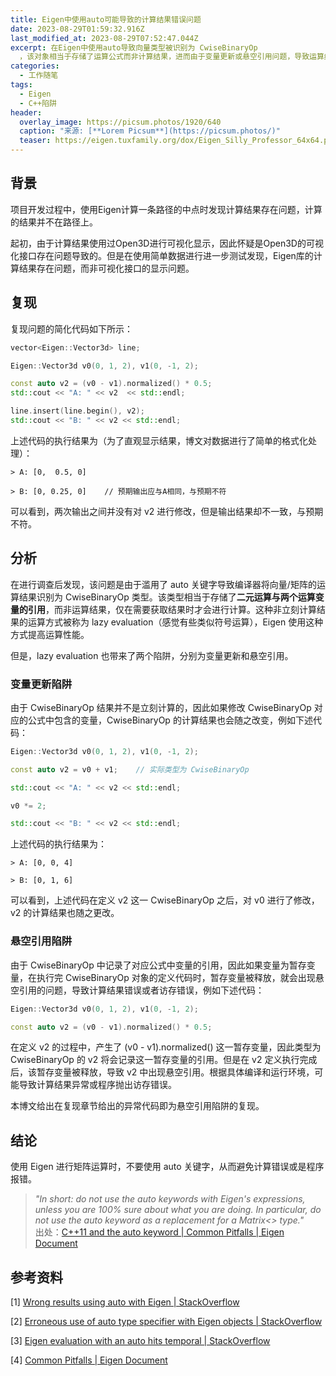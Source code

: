 ```yaml
---
title: Eigen中使用auto可能导致的计算结果错误问题
date: 2023-08-29T01:59:32.916Z
last_modified_at: 2023-08-29T07:52:47.044Z
excerpt: 在Eigen中使用auto导致向量类型被识别为 CwiseBinaryOp
  ，该对象相当于存储了运算公式而非计算结果，进而由于变量更新或悬空引用问题，导致运算结果异常，甚至报错。
categories:
  - 工作随笔
tags:
  - Eigen
  - C++陷阱
header:
  overlay_image: https://picsum.photos/1920/640
  caption: "来源: [**Lorem Picsum**](https://picsum.photos/)"
  teaser: https://eigen.tuxfamily.org/dox/Eigen_Silly_Professor_64x64.png
---
```

## 背景
项目开发过程中，使用Eigen计算一条路径的中点时发现计算结果存在问题，计算的结果并不在路径上。

起初，由于计算结果使用过Open3D进行可视化显示，因此怀疑是Open3D的可视化接口存在问题导致的。但是在使用简单数据进行进一步测试发现，Eigen库的计算结果存在问题，而非可视化接口的显示问题。

## 复现
复现问题的简化代码如下所示：
```c++
vector<Eigen::Vector3d> line;

Eigen::Vector3d v0(0, 1, 2), v1(0, -1, 2);

const auto v2 = (v0 - v1).normalized() * 0.5;
std::cout << "A: " << v2  << std::endl;

line.insert(line.begin(), v2);
std::cout << "B: " << v2 << std::endl;
```
上述代码的执行结果为（为了直观显示结果，博文对数据进行了简单的格式化处理）：
```shell
> A: [0,  0.5, 0]

> B: [0, 0.25, 0]    // 预期输出应与A相同，与预期不符
```
可以看到，两次输出之间并没有对 v2 进行修改，但是输出结果却不一致，与预期不符。

## 分析
在进行调查后发现，该问题是由于滥用了 auto 关键字导致编译器将向量/矩阵的运算结果识别为 CwiseBinaryOp 类型。该类型相当于存储了**二元运算与两个运算变量的引用**，而非运算结果，仅在需要获取结果时才会进行计算。这种非立刻计算结果的运算方式被称为 lazy evaluation（感觉有些类似符号运算），Eigen 使用这种方式提高运算性能。

但是，lazy evaluation 也带来了两个陷阱，分别为变量更新和悬空引用。

### 变量更新陷阱
由于 CwiseBinaryOp 结果并不是立刻计算的，因此如果修改 CwiseBinaryOp 对应的公式中包含的变量，CwiseBinaryOp 的计算结果也会随之改变，例如下述代码：
```c++
Eigen::Vector3d v0(0, 1, 2), v1(0, -1, 2);

const auto v2 = v0 + v1;    // 实际类型为 CwiseBinaryOp

std::cout << "A: " << v2 << std::endl;

v0 *= 2;

std::cout << "B: " << v2 << std::endl;
```
上述代码的执行结果为：
```shell
> A: [0, 0, 4]

> B: [0, 1, 6]
```
可以看到，上述代码在定义 v2 这一 CwiseBinaryOp 之后，对 v0 进行了修改，v2 的计算结果也随之更改。

### 悬空引用陷阱
由于 CwiseBinaryOp 中记录了对应公式中变量的引用，因此如果变量为暂存变量，在执行完 CwiseBinaryOp 对象的定义代码时，暂存变量被释放，就会出现悬空引用的问题，导致计算结果错误或者访存错误，例如下述代码：
```c++
Eigen::Vector3d v0(0, 1, 2), v1(0, -1, 2);

const auto v2 = (v0 - v1).normalized() * 0.5;
```
在定义 v2 的过程中，产生了 (v0 - v1).normalized() 这一暂存变量，因此类型为 CwiseBinaryOp 的 v2 将会记录这一暂存变量的引用。但是在 v2 定义执行完成后，该暂存变量被释放，导致 v2 中出现悬空引用。根据具体编译和运行环境，可能导致计算结果异常或程序抛出访存错误。

本博文给出在复现章节给出的异常代码即为悬空引用陷阱的复现。

## 结论
使用 Eigen 进行矩阵运算时，不要使用 auto 关键字，从而避免计算错误或是程序报错。
> *"In short: do not use the auto keywords with Eigen's expressions, unless you are 100% sure about what you are doing. In particular, do not use the auto keyword as a replacement for a Matrix<> type."*  
> 出处：[C++11 and the auto keyword \| Common Pitfalls \| Eigen Document](https://eigen.tuxfamily.org/dox/TopicPitfalls.html#title3)

## 参考资料
[1] [Wrong results using auto with Eigen \| StackOverflow](https://stackoverflow.com/questions/31099246/wrong-results-using-auto-with-eigen)

[2] [Erroneous use of auto type specifier with Eigen objects \| StackOverflow](https://stackoverflow.com/questions/58957421/erroneous-use-of-auto-type-specifier-with-eigen-objects)

[3] [Eigen evaluation with an auto hits temporal \| StackOverflow](https://stackoverflow.com/questions/72833132/eigen-evaluation-with-an-auto-hits-temporal)

[4] [Common Pitfalls \| Eigen Document](https://eigen.tuxfamily.org/dox/TopicPitfalls.html)















































































